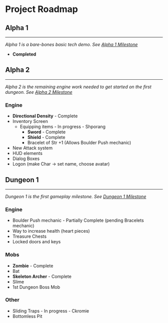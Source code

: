 # Project Roadmap #

## Alpha 1 ##

---

_Alpha 1 is a bare-bones basic tech demo. See [Alpha 1 Milestone](https://code.google.com/p/byond-survival/issues/list?can=1&q=Milestone%3DAlpha1+&colspec=ID+Type+Status+Priority+Milestone+Owner+Summary&cells=tiles)_

  * **Completed**

## Alpha 2 ##

---

_Alpha 2 is the remaining engine work needed to get started on the first dungeon. See [Alpha 2 Milestone](https://code.google.com/p/byond-survival/issues/list?can=1&q=Milestone%3DAlpha2+&colspec=ID+Type+Status+Priority+Milestone+Owner+Summary&cells=tiles)_

### Engine ###
  * **Directional Density** - Complete
  * Inventory Screen
    * Equipping items - In progress - Shporang
      * **Sword** - Complete
      * **Shield** - Complete
      * Bracelet of Str +1 (Allows Boulder Push mechanic)
  * New Attack system
  * HUD elements
  * Dialog Boxes
  * Logon (make Char -> set name, choose avatar)

## Dungeon 1 ##

---

_Dungeon 1 is the first gameplay milestone.  See [Dungeon 1 Milestone](https://code.google.com/p/byond-survival/issues/list?can=2&q=Milestone%3DDungeon1+&colspec=ID+Type+Status+Priority+Milestone+Owner+Summary&cells=tiles)_

### Engine ###
  * Boulder Push mechanic - Partially Complete (pending Bracelets mechanic)
  * Way to increase health (heart pieces)
  * Treasure Chests
  * Locked doors and keys

### Mobs ###
  * **Zombie** - Complete
  * Bat
  * **Skeleton Archer** - Complete
  * Slime
  * 1st Dungeon Boss Mob

### Other ###
  * Sliding Traps - In progress - Ckromie
  * Bottomless Pit
